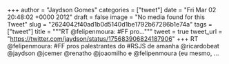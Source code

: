 
+++
author = "Jaydson Gomes"
categories = ["tweet"]
date = "Fri Mar 02 20:48:02 +0000 2012"
draft = false
image = "No media found for this Tweet"
slug = "2624042f40ad1b0d5140d1be1792b67286b1e74a"
tags = ["tweet"]
title = """RT @felipenmoura: #FF pro..."""
tweet = true
tweet_url = "https://twitter.com/jaydson/status/175683906824187906"
+++
RT @felipenmoura: #FF pros palestrantes do #RSJS de amanha @ricardobeat @jaydson @jcemer @renatho @joaomilho e @felipenmoura (eu mesmo,  ...
